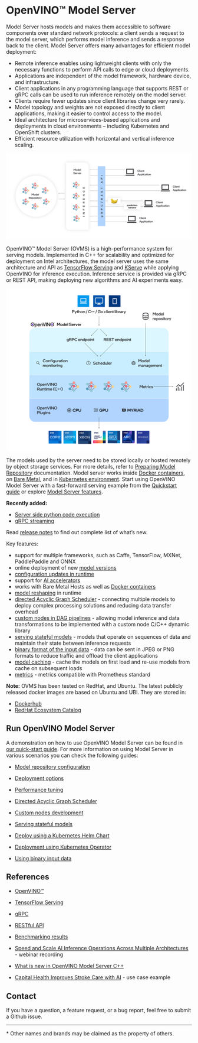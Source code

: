 # OpenVINO&trade; Model Server

Model Server hosts models and makes them accessible to software components over standard network protocols: a client sends a request to the model server, which performs model inference and sends a response back to the client. Model Server offers many advantages for efficient model deployment: 
- Remote inference enables using lightweight clients with only the necessary functions to perform API calls to edge or cloud deployments.
- Applications are independent of the model framework, hardware device, and infrastructure.
- Client applications in any programming language that supports REST or gRPC calls can be used to run inference remotely on the model server.
- Clients require fewer updates since client libraries change very rarely.
- Model topology and weights are not exposed directly to client applications, making it easier to control access to the model.
- Ideal architecture for microservices-based applications and deployments in cloud environments – including Kubernetes and OpenShift clusters.
- Efficient resource utilization with horizontal and vertical inference scaling.

![OVMS diagram](docs/ovms_diagram.png)

OpenVINO&trade; Model Server (OVMS) is a high-performance system for serving models. Implemented in C++ for scalability and optimized for deployment on Intel architectures, the model server uses the same architecture and API as [TensorFlow Serving](https://github.com/tensorflow/serving) and [KServe](https://github.com/kserve/kserve) while applying OpenVINO for inference execution. Inference service is provided via gRPC or REST API, making deploying new algorithms and AI experiments easy.

![OVMS picture](docs/ovms_high_level.png)

The models used by the server need to be stored locally or hosted remotely by object storage services. For more details, refer to [Preparing Model Repository](docs/models_repository.md) documentation. Model server works inside [Docker containers](docs/deploying_server.md), on [Bare Metal](docs/deploying_server.md), and in [Kubernetes environment](docs/deploying_server.md).
Start using OpenVINO Model Server with a fast-forward serving example from the [Quickstart guide](docs/ovms_quickstart.md) or explore [Model Server features](docs/features.md).

**Recently added:**
- [Server side python code execution](docs/python_support/reference.md)
- [gRPC streaming](docs/streaming_endpoints.md)

Read [release notes](https://github.com/openvinotoolkit/model_server/releases) to find out complete list of what’s new.

Key features: 
- support for multiple frameworks, such as Caffe, TensorFlow, MXNet, PaddlePaddle and ONNX
- online deployment of new [model versions](https://docs.openvino.ai/2023.2/ovms_docs_model_version_policy.html)
- [configuration updates in runtime](https://docs.openvino.ai/2023.2/ovms_docs_online_config_changes.html)
- support for [AI accelerators](https://docs.openvino.ai/2023.2/openvino_docs_OV_UG_supported_plugins_Supported_Devices.html)
- works with Bare Metal Hosts as well as [Docker containers](https://docs.openvino.ai/2023.2/ovms_docs_deploying_server.html) 
- [model reshaping](https://docs.openvino.ai/2023.2/ovms_docs_shape_batch_layout.html) in runtime
- [directed Acyclic Graph Scheduler](https://docs.openvino.ai/2023.2/ovms_docs_dag.html) - connecting multiple models to deploy complex processing solutions and reducing data transfer overhead
- [custom nodes in DAG pipelines](https://docs.openvino.ai/2023.2/ovms_docs_custom_node_development.html) - allowing model inference and data transformations to be implemented with a custom node C/C++ dynamic library
- [serving stateful models](https://docs.openvino.ai/2023.2/ovms_docs_stateful_models.html) - models that operate on sequences of data and maintain their state between inference requests
- [binary format of the input data](https://docs.openvino.ai/2023.2/ovms_docs_binary_input.html) - data can be sent in JPEG or PNG formats to reduce traffic and offload the client applications
- [model caching](https://docs.openvino.ai/2023.2/ovms_docs_model_cache.html) - cache the models on first load and re-use models from cache on subsequent loads
- [metrics](https://docs.openvino.ai/2023.2/ovms_docs_metrics.html) - metrics compatible with Prometheus standard


**Note:** OVMS has been tested on RedHat, and Ubuntu. The latest publicly released docker images are based on Ubuntu and UBI.
They are stored in:
- [Dockerhub](https://hub.docker.com/r/openvino/model_server)
- [RedHat Ecosystem Catalog](https://catalog.redhat.com/software/containers/intel/openvino-model-server/607833052937385fc98515de)


## Run OpenVINO Model Server

A demonstration on how to use OpenVINO Model Server can be found in [our quick-start guide](https://docs.openvino.ai/2023.2/ovms_docs_quick_start_guide.html). 
For more information on using Model Server in various scenarios you can check the following guides:

* [Model repository configuration](https://docs.openvino.ai/2023.2/ovms_docs_models_repository.html)

* [Deployment options](https://docs.openvino.ai/2023.2/ovms_docs_deploying_server.html)

* [Performance tuning](https://docs.openvino.ai/2023.2/ovms_docs_performance_tuning.html)

* [Directed Acyclic Graph Scheduler](https://docs.openvino.ai/2023.2/ovms_docs_dag.html)

* [Custom nodes development](https://docs.openvino.ai/2023.2/ovms_docs_custom_node_development.html)

* [Serving stateful models](https://docs.openvino.ai/2023.2/ovms_docs_stateful_models.html)

* [Deploy using a Kubernetes Helm Chart](https://github.com/openvinotoolkit/operator/tree/main/helm-charts/ovms)

* [Deployment using Kubernetes Operator](https://operatorhub.io/operator/ovms-operator)

* [Using binary input data](https://docs.openvino.ai/2023.2/ovms_docs_binary_input.html)



## References

* [OpenVINO&trade;](https://software.intel.com/en-us/openvino-toolkit)

* [TensorFlow Serving](https://github.com/tensorflow/serving)

* [gRPC](https://grpc.io/)

* [RESTful API](https://restfulapi.net/)

* [Benchmarking results](https://docs.openvino.ai/2023.2/openvino_docs_performance_benchmarks.html)

* [Speed and Scale AI Inference Operations Across Multiple Architectures](https://techdecoded.intel.io/essentials/speed-and-scale-ai-inference-operations-across-multiple-architectures/?elq_cid=3646480_ts1607680426276&erpm_id=6470692_ts1607680426276) - webinar recording

* [What is new in OpenVINO Model Server C++](https://www.intel.com/content/www/us/en/artificial-intelligence/posts/whats-new-openvino-model-server.html)

* [Capital Health Improves Stroke Care with AI](https://www.intel.co.uk/content/www/uk/en/customer-spotlight/stories/capital-health-ai-customer-story.html) - use case example

## Contact

If you have a question, a feature request, or a bug report, feel free to submit a Github issue.


---
\* Other names and brands may be claimed as the property of others.
